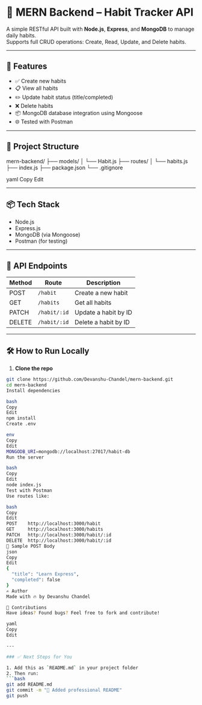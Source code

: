 # 🧠 MERN Backend – Habit Tracker API

A simple RESTful API built with **Node.js**, **Express**, and **MongoDB** to manage daily habits.  
Supports full CRUD operations: Create, Read, Update, and Delete habits.

---

## 🚀 Features

- ✅ Create new habits
- 📋 View all habits
- ✏️ Update habit status (title/completed)
- ❌ Delete habits
- 📦 MongoDB database integration using Mongoose
- 🌐 Tested with Postman

---

## 📁 Project Structure

mern-backend/
├── models/
│ └── Habit.js
├── routes/
│ └── habits.js
├── index.js
├── package.json
└── .gitignore

yaml
Copy
Edit

---

## 📦 Tech Stack

- Node.js
- Express.js
- MongoDB (via Mongoose)
- Postman (for testing)

---

## 📌 API Endpoints

| Method | Route               | Description              |
|--------|---------------------|--------------------------|
| POST   | `/habit`            | Create a new habit       |
| GET    | `/habits`           | Get all habits           |
| PATCH  | `/habit/:id`        | Update a habit by ID     |
| DELETE | `/habit/:id`        | Delete a habit by ID     |

---

## 🛠️ How to Run Locally

1. **Clone the repo**
```bash
git clone https://github.com/Devanshu-Chandel/mern-backend.git
cd mern-backend
Install dependencies

bash
Copy
Edit
npm install
Create .env

env
Copy
Edit
MONGODB_URI=mongodb://localhost:27017/habit-db
Run the server

bash
Copy
Edit
node index.js
Test with Postman
Use routes like:

bash
Copy
Edit
POST    http://localhost:3000/habit
GET     http://localhost:3000/habits
PATCH   http://localhost:3000/habit/:id
DELETE  http://localhost:3000/habit/:id
📮 Sample POST Body
json
Copy
Edit
{
  "title": "Learn Express",
  "completed": false
}
✍️ Author
Made with 🔥 by Devanshu Chandel

🙌 Contributions
Have ideas? Found bugs? Feel free to fork and contribute!

yaml
Copy
Edit

---

### ✅ Next Steps for You

1. Add this as `README.md` in your project folder
2. Then run:
```bash
git add README.md
git commit -m "📝 Added professional README"
git push